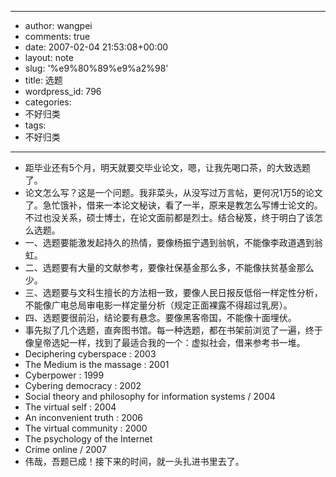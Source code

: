 - --
- author: wangpei
- comments: true
- date: 2007-02-04 21:53:08+00:00
- layout: note
- slug: '%e9%80%89%e9%a2%98'
- title: 选题
- wordpress_id: 796
- categories:
- 不好归类
- tags:
- 不好归类
- --
- 距毕业还有5个月，明天就要交毕业论文，嗯，让我先喝口茶，的大致选题了。
- 论文怎么写？这是一个问题。我非菜头，从没写过万言帖，更何况1万5的论文了。急忙饿补，借来一本论文秘诀，看了一半，原来是教怎么写博士论文的。不过也没关系，硕士博士，在论文面前都是烈士。结合秘笈，终于明白了该怎么选题。
- 一、选题要能激发起持久的热情，要像杨振宁遇到翁帆，不能像李政道遇到翁虹。
- 二、选题要有大量的文献参考，要像社保基金那么多，不能像扶贫基金那么少。
- 三、选题要与文科生擅长的方法相一致，要像人民日报反低俗一样定性分析，不能像广电总局审电影一样定量分析（规定正面裸露不得超过乳房）。
- 四、选题要很前沿，结论要有悬念。要像黑客帝国，不能像十面埋伏。
- 事先拟了几个选题，直奔图书馆。每一种选题，都在书架前浏览了一遍，终于像皇帝选妃一样，找到了最适合我的一个：虚拟社会，借来参考书一堆。
- Deciphering cyberspace : 	2003 	
- The Medium is the massage : 	2001 	
- Cyberpower : 	1999 	
- Cybering democracy : 	2002 	
- Social theory and philosophy for information systems / 	2004 	
- The virtual self : 	2004 	
- An inconvenient truth : 	2006 	
- The virtual community : 	2000 	
- The psychology of the Internet 
- Crime online / 	2007 	
- 伟哉，吾题已成！接下来的时间，就一头扎进书里去了。
